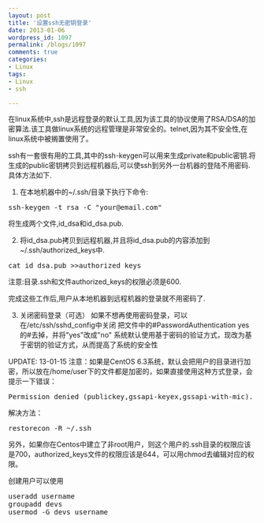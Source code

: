 ```yaml
---
layout: post
title: '设置ssh无密钥登录'
date: 2013-01-06
wordpress_id: 1097
permalink: /blogs/1097
comments: true
categories:
- Linux
tags:
- Linux
- ssh

---
```

在linux系统中,ssh是远程登录的默认工具,因为该工具的协议使用了RSA/DSA的加密算法.该工具做linux系统的远程管理是非常安全的。telnet,因为其不安全性,在linux系统中被搁置使用了。

ssh有一套很有用的工具,其中的ssh-keygen可以用来生成private和public密钥.将生成的public密钥拷贝到远程机器后,可以使ssh到另外一台机器的登陆不用密码.具体方法如下.

1) 在本地机器中的~/.ssh/目录下执行下命令:
<pre class="prettyprint linenums">
ssh-keygen -t rsa -C "your@email.com"
</pre>

将生成两个文件,id_dsa和id_dsa.pub.

2) 将id_dsa.pub拷贝到远程机器,并且将id_dsa.pub的内容添加到~/.ssh/authorized_keys中.
<pre class="prettyprint linenums">
cat id_dsa.pub >>authorized_keys
</pre>
注意:目录.ssh和文件authorized_keys的权限必须是600.

完成这些工作后,用户从本地机器到远程机器的登录就不用密码了.

3) 关闭密码登录（可选）
如果不想再使用密码登录，可以在/etc/ssh/sshd_config中关闭
把文件中的#PasswordAuthentication yes 的#去掉，并将"yes"改成"no"
系统默认使用基于密码的验证方式，现改为基于密钥的验证方式，从而提高了系统的安全性

UPDATE: 13-01-15
注意：如果是CentOS 6.3系统，默认会把用户的目录进行加密，所以放在/home/user下的文件都是加密的，如果直接使用这种方式登录，会提示一下错误：

<pre class="prettyprint linenums">
Permission denied (publickey,gssapi-keyex,gssapi-with-mic).
</pre>

解决方法：
<pre class="prettyprint linenums">
restorecon -R ~/.ssh
</pre>

另外，如果你在Centos中建立了非root用户，则这个用户的.ssh目录的权限应该是700，authorized_keys文件的权限应该是644，可以用chmod去编辑对应的权限。

创建用户可以使用
<pre class="prettyprint linenums">
useradd username
groupadd devs
usermod -G devs username
</pre>
